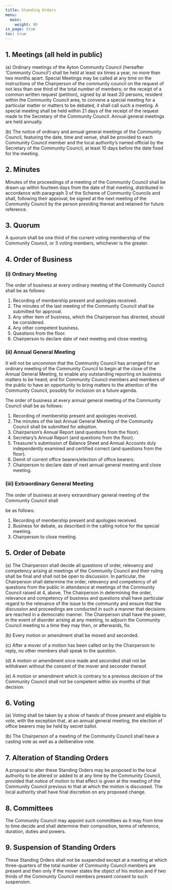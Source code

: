 ```yaml
---
title: Standing Orders
menu:
  main:
    weight: 90
is_page: true
toc: true
---
```


## 1. Meetings (all held in public)

(a) Ordinary meetings of the Ayton Community Council (hereafter ‘Community
Council’) shall be held at least six times a year, no more than two months
apart. Special Meetings may be called at any time on the instructions of the
Chairperson of the community council on the request of not less than one third
of the total number of members; or the receipt of a common written request
(petition), signed by at least 20 persons, resident within the Community Council
area, to convene a special meeting for a particular matter or matters to be
debated, it shall call such a meeting. A special meeting shall be held within
21 days of the receipt of the request made to the Secretary of the Community
Council. Annual general meetings are held annually.

(b) The notice of ordinary and annual general meetings of the Community Council,
featuring the date, time and venue, shall be provided to each Community Council
member and the local authority’s named official by the Secretary of the
Community Council, at least 10 days before the date fixed for the meeting.

## 2. Minutes

Minutes of the proceedings of a meeting of the Community Council shall be drawn
up within fourteen days from the date of that meeting, distributed in accordance
with paragraph 3 of the Scheme of Community Councils and shall, following their
approval, be signed at the next meeting of the Community Council by the person
presiding thereat and retained for future reference.

## 3. Quorum

A quorum shall be one third of the current voting membership of the Community
Council, or 3 voting members, whichever is the greater.

## 4. Order of Business

### (i) Ordinary Meeting

The order of business at every ordinary meeting of the Community Council shall be as follows:

1. Recording of membership present and apologies received.
1. The minutes of the last meeting of the Community Council shall be submitted for approval.
1. Any other item of business, which the Chairperson has directed, should be considered.
1. Any other competent business.
1. Questions from the floor.
1. Chairperson to declare date of next meeting and close meeting.

### (ii) Annual General Meeting

It will not be uncommon that the Community Council has arranged for an ordinary meeting of
the Community Council to begin at the close of the Annual General Meeting, to enable any
outstanding reporting on business matters to be heard; and for Community Council members
and members of the public to have an opportunity to bring matters to the attention of the
Community Council, possibly for inclusion on a future agenda.

The order of business at every annual general meeting of the Community Council shall be as
follows:

1. Recording of membership present and apologies received.
1. The minutes of the last Annual General Meeting of the Community Council shall be submitted for adoption.
1. Chairperson’s Annual Report (and questions from the floor).
1. Secretary’s Annual Report (and questions from the floor).
1. Treasurer’s submission of Balance Sheet and Annual Accounts duly independently examined and certified correct (and questions from the floor).
1. Demit of current office bearers/election of office bearers.
1. Chairperson to declare date of next annual general meeting and close meeting.

### (iii) Extraordinary General Meeting

The order of business at every extraordinary general meeting of the Community Council shall

be as follows:
1. Recording of membership present and apologies received.
1. Business for debate, as described in the calling notice for the special meeting.
1. Chairperson to close meeting.

## 5. Order of Debate

(a) The Chairperson shall decide all questions of order, relevancy and competency arising at
meetings of the Community Council and their ruling shall be final and shall not be open to
discussion. In particular, the Chairperson shall determine the order, relevancy and
competency of all questions from the public in attendance at meetings of the Community
Council raised at 4, above. The Chairperson in determining the order, relevance and
competency of business and questions shall have particular regard to the relevance of the
issue to the community and ensure that the discussion and proceedings are conducted in
such a manner that decisions are reached in a democratic manner. The Chairperson shall
have the power, in the event of disorder arising at any meeting, to adjourn the Community
Council meeting to a time they may then, or afterwards, fix.

(b) Every motion or amendment shall be moved and seconded.

(c) After a mover of a motion has been called on by the Chairperson to reply, no other
members shall speak to the question.

(d) A motion or amendment once made and seconded shall not be withdrawn without the
consent of the mover and seconder thereof.

(e) A motion or amendment which is contrary to a previous decision of the Community
Council shall not be competent within six months of that decision.

## 6. Voting

(a) Voting shall be taken by a show of hands of those present and eligible to vote, with the
exception that, at an annual general meeting, the election of office bearers may be held by
secret ballot.

(b) The Chairperson of a meeting of the Community Council shall have a casting vote as well
as a deliberative vote.

## 7. Alteration of Standing Orders

A proposal to alter these Standing Orders may be proposed to the local authority to be
altered or added to at any time by the Community Council, provided that notice of motion to
that effect is given at the meeting of the Community Council previous to that at which the
motion is discussed. The local authority shall have final discretion on any proposed change.

## 8. Committees

The Community Council may appoint such committees as it may from time to time decide and
shall determine their composition, terms of reference, duration, duties and powers.

## 9. Suspension of Standing Orders

These Standing Orders shall not be suspended except at a meeting at which three-quarters of
the total number of Community Council members are present and then only if the mover
states the object of his motion and if two thirds of the Community Council members present
consent to such suspension.
